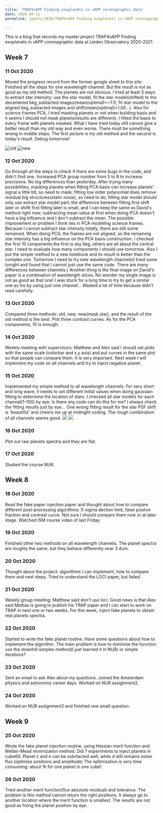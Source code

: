 ```yaml
---
title: 'TRAP4vAPP Finding exoplanets in vAPP coronagraphic data'
date: 2020-10-11
permalink: /posts/2020/TRAP4vAPP Finding exoplanets in vAPP coronagraphic data

---
```


This is a blog that records my master project TRAP4vAPP Finding exoplanets in vAPP coronagraphic data at Leiden Observatory 2020-2021.

## Week 7

### 11 Oct 2020

Moved the progress record from the former google sheet to this site. Finished all the steps for one wavelength channel. But the result is not as good as my old method. The planets are not obvious. I tried at least 3 ways to extract star intensity: use the star model, fit the star model(shifted) to the decentered bkg_subtacted images(mean(optimal)=~1.1), fit star model to the aligned bkg_subtacted images and shift(mean(optimal)=1.00...). Also for science frames PCA, I tried masking planets or not when building basis and it seems I should not mask planets(results are different). I fitted the basis to every frame with planets masked. What I have tried today still cannot give a better result than my old way and even worse. There must be something wrong in middle steps. The first picture is my old method and the second is today's result. Debug tomorrow!

![old](https://raw.githubusercontent.com/Pengyu-Liu/Pengyu-Liu.github.io/master/images/blogs/old12102020.png)
![new](https://raw.githubusercontent.com/Pengyu-Liu/Pengyu-Liu.github.io/master/images/blogs/new12102020.png)

### 12 Oct 2020
Go through all the steps to check if there are some bugs in the code, and didn't find one. Increased PCA group number from 5 to 8 to increase precisions. No big differences than yesterday. After trying many possibilities, masking planets when fitting PCA basis can increase planets' signal a little bit, so need to mask; fitting low order polynomial does remove residual big structures(static noise), so need to do; fitting star model should only use extract star model part; the difference between fitting first shift later or shiftt first fitting later is small, and I can keep the same as David's method right now; subtracting mean value at first when doing PCA doesn't have a big influence and I don't subtract the mean. The possible improvement or problem I think lies in PCA modelling science frames. Because I cannot subtract star intensity totally, there are still some remained. When doing PCA, the frames are not aligned, so the remaining star intensity has a big influence on the PCA basis construction. I checked the first 10 compenents:the first is sky bkg, others are all about the central star. I need to evaluate how many components I should use tomorrow. Also I put the simple method to a new notebook and its result is better than the complex one. Tomorrow I need to try new wavelength channels(I tried some tonight and found that I cannot just use the same code. There are many differences between channels.) Another thing is the final image on David's paper is a combination of wavelength slices. No wonder my single image is not as good as that one! I was stuck for a long time to try to get a similar one as his by using just one channel... Wasted a lot of time because didn't read carefully.

### 13 Oct 2020
Compared three methods: old, new, new(mask star), and the result of the old method is the best. Plot three contrast curves. As for the PCA components, 10 is enough.

### 14 Oct 2020
Weekly meeting with supervisors: Matthew and Alex said I should set plots with the same scale (colorbar and x,y axis) and put curves in the same plot so that people can compare them. It is very important. Next week I will implement my code on all channels and try to inject negative planet. 

### 15 Oct 2020
Implemented my simple method to all wavelength channels. For very short and long wave, it needs to set different initial values when doing gaussian fitting to determine the location of stars. I checked all star models for each channel(1-100) by eye. Is there any code can do this for me? I always check the fitting results just by eye... One wrong fitting result for the star PSF shift is 'beautiful' and cheers me up at midnight coding. The rough combination of all channels seems good.
![](https://raw.githubusercontent.com/Pengyu-Liu/Pengyu-Liu.github.io/master/images/blogs/PSF%20wrong%20shift.png)
![](https://raw.githubusercontent.com/Pengyu-Liu/Pengyu-Liu.github.io/master/images/blogs/preview%20all%20wave.png)

### 16 Oct 2020
Plot out raw planets spectra and they are flat.

### 17 Oct 2020
Studied the course NUR.

## Week 8

### 18 Oct 2020
Read the fake paper injection paper and thought about how to compare different post-processing algorithms: 5-sigma dection limit, false positve fraction and contrast curve. Not sure I should compare them now or at later stage. Watched ISM course video of last Friday.

### 19 Oct 2020
Finished other two methods on all wavelength channels. The planet spectra are roughly the same, but they behave differently near 3.4um. 

### 20 Oct 2020
Thought about the project: algorithms I can implement, how to compare them and next steps. Tried to understand the LOCI paper, but failed.

### 21 Oct 2020
Weekly group meeting: Matthew said don't use loci. Good news is that Alex said Mattias is going to publish his TRAP paper and I can start to work on TRAP in next one or two weeks. For this week, inject fake planets to obtain real planets spectra.

### 22 Oct 2020
Started to write the fake planet routine. Have some questions about how to implement the algorithm. The main problem is how to minimize the function: use the downhill simplex method(I just learned it in NUR) or simple iterations?

### 23 Oct 2020
Sent an email to ask Alex about my questions. Joined the Amsterdam physics and astronomy career days. Worked on NUR assignment2.

### 24 Oct 2020
Worked on NUR assignment2 and finished one small question.

## Week 9

### 25 Oct 2020
Wrote the fake planet injection routine, using Hessian merit function and Nelder-Mead minimization method. Did 7 experiments to inject planets in cube60. Planet c and e can be subrtacted well, while d still remains some flux.(optimize positions and amplitude) The optimization is very time consuming: about 1h for one planet in one cube! 

### 26 Oct 2020
Tried another merit function(flux absolute residual) and tolerance. The problem is this method cannot return the right positions. It always go to another location where the merit function is smallest. The results are not good as fixing the planet position by eye. 
